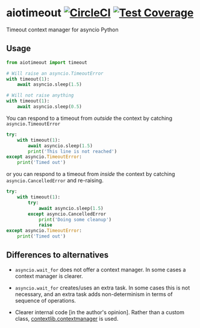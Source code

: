 # aiotimeout [![CircleCI](https://circleci.com/gh/michalc/aiotimeout.svg?style=svg)](https://circleci.com/gh/michalc/aiotimeout) [![Test Coverage](https://api.codeclimate.com/v1/badges/8de540239bd7d6566f58/test_coverage)](https://codeclimate.com/github/michalc/aiotimeout/test_coverage)

Timeout context manager for asyncio Python


## Usage

```python
from aiotimeout import timeout

# Will raise an asyncio.TimeoutError
with timeout(1):
    await asyncio.sleep(1.5)

# Will not raise anything
with timeout(1):
    await asyncio.sleep(0.5)
```

You can respond to a timeout from _outside_ the context by catching `asyncio.TimeoutError`

```python
try:
    with timeout(1):
        await asyncio.sleep(1.5)
        print('This line is not reached')
except asyncio.TimeoutError:
    print('Timed out')
```
  
or you can respond to a timeout from _inside_ the context by catching `asyncio.CancelledError` and re-raising.

```python
try:
    with timeout(1):
        try:
            await asyncio.sleep(1.5)
        except asyncio.CancelledError
            print('Doing some cleanup')
            raise
except asyncio.TimeoutError:
    print('Timed out')
```


## Differences to alternatives

- `asyncio.wait_for` does not offer a context manager. In some cases a context manager is clearer.

- `asyncio.wait_for` creates/uses an extra task. In some cases this is not necessary, and an extra task adds non-determinism in terms of sequence of operations.

- Clearer internal code [in the author's opinion]. Rather than a custom class, [contextlib.contextmanager](https://docs.python.org/3/library/contextlib.html#contextlib.contextmanager) is used.
